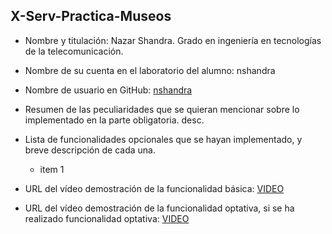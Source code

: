 ## X-Serv-Practica-Museos

- Nombre y titulación:
	Nazar Shandra.
	Grado en ingeniería en tecnologías de la telecomunicación.

- Nombre de su cuenta en el laboratorio del alumno:
	nshandra

- Nombre de usuario en GitHub:
	[nshandra](https://github.com/nshandra)

- Resumen de las peculiaridades que se quieran mencionar sobre lo implementado en la parte obligatoria.
	desc.

- Lista de funcionalidades opcionales que se hayan implementado, y breve descripción de cada una.
	- item 1

- URL del vídeo demostración de la funcionalidad básica:
	[VIDEO]()
	
- URL del vídeo demostración de la funcionalidad optativa, si se ha realizado funcionalidad optativa:
	[VIDEO]()